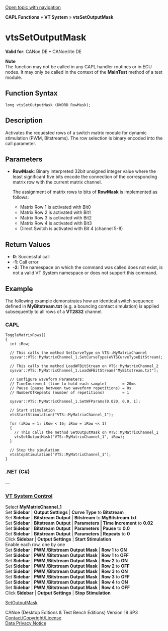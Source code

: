 [Open topic with navigation](../../../../../CANoeDEFamily.htm#Topics/CAPLFunctions/VTSystem/Functions/CAPLfunctionVTSvtsSetOutputMask.md)

**CAPL Functions** » **VT System** » **vtsSetOutputMask**

# vtsSetOutputMask

**Valid for**: CANoe DE • CANoe:lite DE

**Note**  
The function may not be called in any CAPL handler routines or in ECU nodes. It may only be called in the context of the **MainTest** method of a test module.

## Function Syntax

```
long vtsSetOutputMask (DWORD RowMask);
```

## Description

Activates the requested rows of a switch matrix module for dynamic stimulation (PWM, Bitstreams). The row selection is binary encoded into the call parameter.

## Parameters

- **RowMask**: Binary interpreted 32bit unsigned integer value where the least significant five bits encode the connection of the corresponding matrix row with the current matrix channel.

  The assignment of matrix rows to bits of **RowMask** is implemented as follows:
  - Matrix Row 1 is activated with Bit0
  - Matrix Row 2 is activated with Bit1
  - Matrix Row 3 is activated with Bit2
  - Matrix Row 4 is activated with Bit3
  - Direct Switch is activated with Bit 4 (channel 5-8)

## Return Values

- **0**: Successful call
- **-1**: Call error
- **-2**: The namespace on which the command was called does not exist, is not a valid VT System namespace or does not support this command.

## Example

The following example demonstrates how an identical switch sequence defined in **MyBitstream.txt** (e.g. a bouncing contact simulation) is applied subsequently to all rows of a **VT2832** channel.

### CAPL

```capl
ToggleMatrixRows()
{
  int iRow;

  // This calls the method SetCurveType on VTS::MyMatrixChannel
  sysvar::VTS::MyMatrixChannel_1.SetCurveType(eVTSCurveTypeBitStream);

  // This calls the method LoadWFBitStream on VTS::MyMatrixChannel_2
  sysvar::VTS::MyMatrixChannel_1.LoadWFBitStream("MyBitstream.txt");

  // Configure waveform Parameters:
  // TimeIncrement (time to hold each sample)       = 20ms
  // Pause (pause between two waveform repetitions) = 0s
  // NumberOfRepeats (number of repetitions)        = 1

  sysvar::VTS::MyMatrixChannel_1.SetWFParams(0.020, 0.0, 1);

  // Start stimulation
  vtsStartStimulation("VTS::MyMatrixChannel_1");

  for (iRow = 1; iRow < 16; iRow = iRow << 1)
  {
    // This calls the method SetOutputMask on VTS::MyMatrixChannel_1
    vtsSetOutputMask("VTS::MyMatrixChannel_1", iRow);
  }

  // Stop the simulation
  vtsStopStimulation("VTS::MyMatrixChannel_1");
}
```

### .NET (C#)

—

### [VT System Control](../../../CANoeCANalyzer/VTSystem/VTSystemControl/VTSControl.md)

Select **MyMatrixChannel_1**  
Set **Sidebar** | **Output Settings** | **Curve Type** to **Bitstream**  
Set **Sidebar** | **Bitstream Output** | **Bitstream** to **MyBitstream.txt**  
Set **Sidebar** | **Bitstream Output** | **Parameters | Time Increment** to **0.02**  
Set **Sidebar** | **Bitstream Output** | **Parameters | Pause** to **0.0**  
Set **Sidebar** | **Bitstream Output** | **Parameters | Repeats** to **0**  
Click **Sidebar** | **Output Settings** | **Start Stimulation**  
Enable each row, one by one  
Set **Sidebar** | **PWM /Bitstream Output Mask** | **Row 1** to **ON**  
Set **Sidebar** | **PWM /Bitstream Output Mask** | **Row 1** to **OFF**  
Set **Sidebar** | **PWM /Bitstream Output Mask** | **Row 2** to **ON**  
Set **Sidebar** | **PWM /Bitstream Output Mask** | **Row 2** to **OFF**  
Set **Sidebar** | **PWM /Bitstream Output Mask** | **Row 3** to **ON**  
Set **Sidebar** | **PWM /Bitstream Output Mask** | **Row 3** to **OFF**  
Set **Sidebar** | **PWM /Bitstream Output Mask** | **Row 4** to **ON**  
Set **Sidebar** | **PWM /Bitstream Output Mask** | **Row 4** to **OFF**  
Click **Sidebar** | **Output Settings** | **Stop Stimulation**

[SetOutputMask](CAPLfunctionVTSSetOutputMask.md)

CANoe (Desktop Editions & Test Bench Editions) Version 18 SP3  
[Contact/Copyright/License](../../../Shared/ContactCopyrightLicense.md)  
[Data Privacy Notice](https://www.vector.com/int/en/company/get-info/privacy-policy/)
